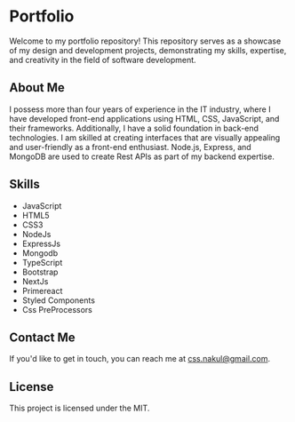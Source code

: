 
# Portfolio

Welcome to my portfolio repository! This repository serves as a showcase of my design and development projects, demonstrating my skills, expertise, and creativity in the field of software development.

## About Me

I possess more than four years of experience in the IT industry, where I have developed front-end applications using HTML, CSS, JavaScript, and their frameworks. Additionally, I have a solid foundation in back-end technologies.
I am skilled at creating interfaces that are visually appealing and user-friendly as a front-end enthusiast.
Node.js, Express, and MongoDB are used to create Rest APIs as part of my backend expertise.


## Skills

- JavaScript
- HTML5
- CSS3
- NodeJs
- ExpressJs
- Mongodb
- TypeScript
- Bootstrap
- NextJs
- Primereact
- Styled Components
- Css PreProcessors

## Contact Me

If you'd like to get in touch, you can reach me at [css.nakul@gmail.com](mailto:css.nakul@gmail.com).

## License

This project is licensed under the MIT.
